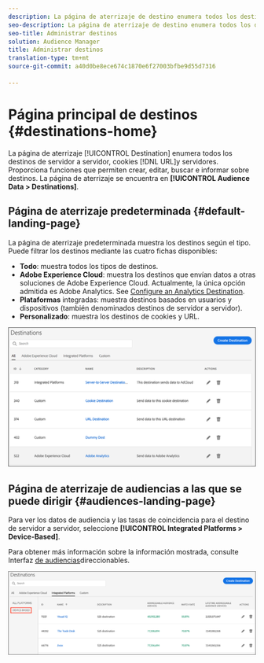 ```yaml
---
description: La página de aterrizaje de destino enumera todos los destinos de URL, cookie y servidor a servidor. Proporciona funciones que permiten crear, editar, buscar e informar sobre destinos. La página de aterrizaje se encuentra en Datos de audiencia > Destinos.
seo-description: La página de aterrizaje de destino enumera todos los destinos de URL, cookie y servidor a servidor. Proporciona funciones que permiten crear, editar, buscar e informar sobre destinos. La página de aterrizaje se encuentra en Datos de audiencia > Destinos.
seo-title: Administrar destinos
solution: Audience Manager
title: Administrar destinos
translation-type: tm+mt
source-git-commit: a40d0be8ece674c1870e6f27003bfbe9d55d7316

---
```




# Página principal de destinos {#destinations-home}

La página de aterrizaje [!UICONTROL Destination] enumera todos los destinos de servidor a servidor, cookies [!DNL URL]y servidores. Proporciona funciones que permiten crear, editar, buscar e informar sobre destinos. La página de aterrizaje se encuentra en **[!UICONTROL Audience Data > Destinations]**.

## Página de aterrizaje predeterminada {#default-landing-page}

<!-- destinations-home.xml -->

La página de aterrizaje predeterminada muestra los destinos según el tipo. Puede filtrar los destinos mediante las cuatro fichas disponibles:

* **Todo**: muestra todos los tipos de destinos.
* **Adobe Experience Cloud**: muestra los destinos que envían datos a otras soluciones de Adobe Experience Cloud. Actualmente, la única opción admitida es Adobe Analytics. See [Configure an Analytics Destination](/help/using/features/destinations/create-analytics-destination.md).
* **Plataformas** integradas: muestra destinos basados en usuarios y dispositivos (también denominados destinos de servidor a servidor).
* **Personalizado**: muestra los destinos de cookies y URL.


![](assets/destinations-landing.png)

## Página de aterrizaje de audiencias a las que se puede dirigir {#audiences-landing-page}

Para ver los datos de audiencia y las tasas de coincidencia para el destino de servidor a servidor, seleccione **[!UICONTROL Integrated Platforms > Device-Based]**.

Para obtener más información sobre la información mostrada, consulte Interfaz [de audiencias](/help/using/features/addressable-audiences.md#addressable-audience-interface)direccionables.

![](/help/using/features/assets/addressable-audiences-landing.png)